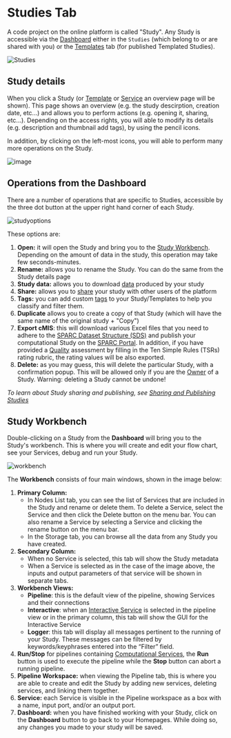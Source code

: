 # Studies Tab

A code project on the online platform is called "Study". Any Study is accessible via the [Dashboard](docs/platform_introduction/dashboard.md) either in the ```Studies``` (which belong to or are shared with you) or the [Templates](docs/platform_introduction/Templates.md) tab (for published Templated Studies).

![Studies](https://user-images.githubusercontent.com/28002886/153439343-536f50db-c0bc-4bf7-b7a8-4ce559280683.png)
## Study details
When you click a Study (or [Template](docs/platform_introduction/Templates.md) or [Service](/docs/platform_introduction/services.md) an overview page will be shown). This page shows an overview (e.g. the study descirption, creation date, etc...) and allows you to perform actions (e.g. opening it, sharing, etc...). Depending on the access rights, you will able to modify its details (e.g. description and thumbnail add tags), by using the pencil icons.

In addition, by clicking on the left-most icons, you will able to perform many more operations on the Study.

![image](https://user-images.githubusercontent.com/18575092/267007106-73d76431-eb5e-48f9-b648-45c7838f1141.png)

## Operations from the Dashboard

There are a number of operations that are specific to Studies, accessible by the three dot button at the upper right hand corner of each Study.

![studyoptions](https://user-images.githubusercontent.com/18575092/267010897-fe6f4de4-415f-450c-8d7b-e7c8d2dd3a8f.png ':size=200')



These options are:
1. **Open:** it will open the Study and bring you to the [Study Workbench](#study-workbench). Depending on the amount of data in the study, this operation may take few seconds-minutes. 
2. **Rename:** allows you to rename the Study. You can do the same from the Study details page
3. **Study data:** allows you to download [data](/docs/platform_introduction/Data.md) produced by your study
4. **Share:** allows you to [share](/docs/study_setup/sharestudy.md) your study with other users of the platform
5. **Tags:** you can add custom [tags](/docs/platform_introduction/user_setup/annotations.md#tags) to your Study/Templates to help you classify and filter them.
6. **Duplicate** allows you to create a copy of that Study (which will have the same name of the original study + "Copy")
7. **Export cMIS**: this will download various Excel files that you need to adhere to the [SPARC Dataset Structure (SDS)](https://docs.sparc.science/docs/overview-of-sparc-dataset-format) and publish your computational Study on the [SPARC Portal](sparc.science). In addition, if you have provided a [Quality](/docs/platform_introduction/user_setup/annotations.md#quality) assessment by filling in the Ten Simple Rules (TSRs) rating rubric, the rating values will be also exported.
8. **Delete:** as you may guess, this will delete the particular Study, with a confirmation popup. This will be allowed only if you are the [Owner](/docs/study_setup/sharestudy.md#user-roles) of a Study. Warning: deleting a Study cannot be undone!

*To learn about Study sharing and publishing, see [Sharing and Publishing Studies](/docs/study_setup/sharestudy.md)*

## Study Workbench

Double-clicking on a Study from the **Dashboard** will bring you to the Study's workbench. This is where you will create and edit your flow chart, see your Services, debug and run your Study.

![workbench](https://user-images.githubusercontent.com/18575092/223429911-2b42f107-b5cf-4494-8123-343ac4e2acd1.png)

The **Workbench** consists of four main windows, shown in the image below:
1. **Primary Column:** 
    * In Nodes List tab, you can see the list of Services that are included in the Study and rename or delete them. To delete a Service, select the Service and then click the Delete button on the menu bar. You can also rename a Service by selecting a Service and clicking the rename button on the menu bar. 
    * In the Storage tab, you can browse all the data from any Study you have created.
2. **Secondary Column:** 
    * When no Service is selected, this tab will show the Study metadata
    * When a Service is selected as in the case of the image above, the inputs and output parameters of that service will be shown in separate tabs.
3. **Workbench Views:** 
    * **Pipeline**: this is the default view of the pipeline, showing Services and their connections
    * **Interactive**: when an [Interactive Service](/docs/platform_introduction/services.md#service-types) is selected in the pipeline view or in the primary column, this tab will show the GUI for the Interactive Service
    * **Logger**: this tab will display all messages pertinent to the running of your Study. These messages can be filtered by keywords/keyphrases entered into the “Filter” field.
4. **Run/Stop** for pipelines containing [Computational Services](/docs/platform_introduction/services.md#service-types), the **Run** button is used to execute the pipeline while the **Stop** button can abort a running pipeline.
5. **Pipeline Workspace:** when viewing the Pipeline tab, this is where you are able to create and edit the Study by adding new services, deleting services, and linking them together.
6. **Service:** each Service is visible in the Pipeline workspace as a box with a name, input port, and/or an output port.
7. **Dashboard:** when you have finished working with your Study, click on the **Dashboard** button to go back to your Homepages. While doing so, any changes you made to your study will be saved.

<!-- 3. **Sharing** allows you view who the Study is shared with and to add collaborators to the Study. See [Sharing Studies](/docs/study_setup/sharestudy.md) for more details.
4. **Quality:** allows you to view (and edit depending on your permissions) the quality of a Study according to the [Ten Simple Rules](https://www.imagwiki.nibib.nih.gov/content/10-simple-rules-conformance-rubric) for computational modeling.
5. **Classifiers** allows you to assign classifiers (curated descriptors) for a Study which can then be used for search and filtering using the filter tool on the [Dashboard](docs/platform_introduction/dashboard.md). See [Annotations](/docs/platform_introduction/user_setup/annotations.md) for more details. 
6. **Services:** allows you to view the Services and their versions that are a part of this Study. You will also be able to see if there are newer versions of these Services available in the Service Catalog.
7. **Duplicate** allows you to create a copy of that Study which will be renamed with a timestamp.
8. **Export** allows you to download the Study as a *.osparc* file which can then be imported back onto the platform by yourself or anyone who has that file
9. **Publish as Template** if selected, you will be allowed to create a copy of the Study in its current state which will appear as a Template Study in the [Templates](docs/platform_introduction/Templates.md) tab for users you share the Template with.* -->